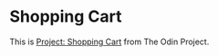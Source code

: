 # Shopping Cart

This is [Project: Shopping Cart](https://www.theodinproject.com/lessons/node-path-javascript-shopping-cart) from The Odin Project.